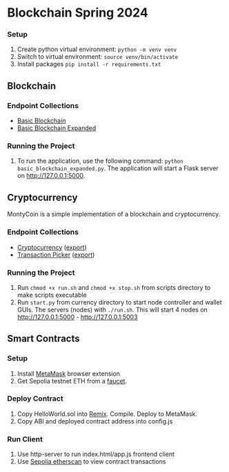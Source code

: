# Blockchain Spring 2024

### Setup

1. Create python virtual environment: `python -m venv venv`
2. Switch to virtual environment: `source venv/bin/activate`
3. Install packages `pip install -r requirements.txt`

## Blockchain

### Endpoint Collections

- [Basic Blockchain](https://nobles-blockchain.postman.co/workspace/New-Team-Workspace~6ee04c91-09b2-4066-a420-2d5e83667e0d/collection/24854847-a4059b9c-1111-4056-82e7-6c845caf1603?action=share&creator=24854847)
- [Basic Blockchain Expanded](https://nobles-blockchain.postman.co/workspace/New-Team-Workspace~6ee04c91-09b2-4066-a420-2d5e83667e0d/collection/24854847-852421c2-4abb-4502-a0cf-e8117949fb49?action=share&creator=24854847)

### Running the Project

1. To run the application, use the following command: `python basic_blockchain_expanded.py`. The application will start a Flask server on http://127.0.0.1:5000.

## Cryptocurrency

MontyCoin is a simple implementation of a blockchain and cryptocurrency.

### Endpoint Collections

- [Cryptocurrency](https://nobles-blockchain.postman.co/workspace/New-Team-Workspace~6ee04c91-09b2-4066-a420-2d5e83667e0d/collection/24854847-5aaeccc5-c743-4bf6-a1a2-5f3ec30ad654?action=share&creator=24854847) ([export](./endpoint_collections/basic_crypto.json))
- [Transaction Picker](https://nobles-blockchain.postman.co/workspace/Blockchain~6ee04c91-09b2-4066-a420-2d5e83667e0d/collection/31591599-4b3fe1aa-9f86-41a1-9705-ac6bd2beabe5?action=share&creator=24854847) ([export](endpoint_collections/transaction_picker.json))

### Running the Project

1. Run `chmod +x run.sh` and `chmod +x stop.sh` from scripts directory to make scripts executable
2. Run `start.py` from currency directory to start node controller and wallet GUIs. The servers (nodes) with `./run.sh`. This will start 4 nodes on http://127.0.0.1:5000 - http://127.0.0.1:5003

## Smart Contracts

### Setup
1. Install [MetaMask](https://metamask.io/) browser extension
2. Get Sepolia testnet ETH from a [faucet](https://faucet.quicknode.com/ethereum/sepolia/).

### Deploy Contract
1. Copy HelloWorld.sol into [Remix](https://remix.ethereum.org/). Compile. Deploy to MetaMask.
2. Copy ABI and deployed contract address into config.js

### Run Client
1. Use http-server to run index.html/app.js frontend client
2. Use [Sepolia etherscan](https://sepolia.etherscan.io/) to view contract transactions
